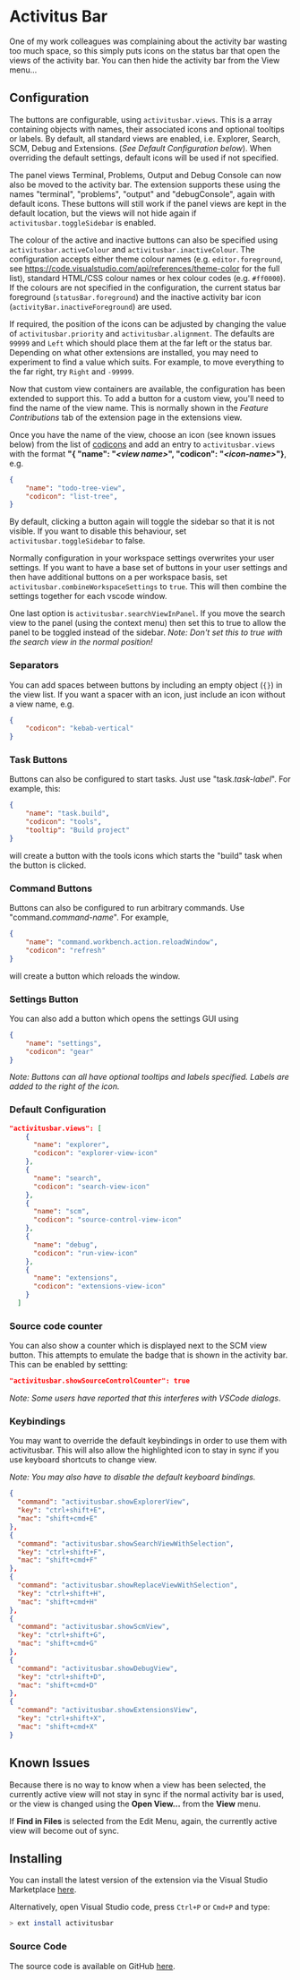 # Activitus Bar

One of my work colleagues was complaining about the activity bar wasting too much space, so this simply puts icons on the status bar that open the views of the activity bar. You can then hide the activity bar from the View menu...

## Configuration

The buttons are configurable, using `activitusbar.views`. This is a array containing objects with names, their associated icons and optional tooltips or labels. By default, all standard views are enabled, i.e. Explorer, Search, SCM, Debug and Extensions. (*See Default Configuration below*). When overriding the default settings, default icons will be used if not specified.

The panel views Terminal, Problems, Output and Debug Console can now also be moved to the activity bar. The extension supports these using the names "terminal", "problems", "output" and "debugConsole", again with default icons. These buttons will still work if the panel views are kept in the default location, but the views will not hide again if `activitusbar.toggleSidebar` is enabled.

The colour of the active and inactive buttons can also be specified using `activitusbar.activeColour` and `activitusbar.inactiveColour`. The configuration accepts either theme colour names (e.g. `editor.foreground`, see <https://code.visualstudio.com/api/references/theme-color> for the full list), standard HTML/CSS colour names or hex colour codes (e.g. `#ff0000`). If the colours are not specified in the configuration, the current status bar foreground (`statusBar.foreground`) and the inactive activity bar icon (`activityBar.inactiveForeground`) are used.

If required, the position of the icons can be adjusted by changing the value of `activitusbar.priority` and `activitusbar.alignment`. The defaults are `99999` and `Left` which should place them at the far left or the status bar. Depending on what other extensions are installed, you may need to experiment to find a value which suits. For example, to move everything to the far right, try `Right` and `-99999`.

Now that custom view containers are available, the configuration has been extended to support this. To add a button for a custom view, you'll need to find the name of the view name. This is normally shown in the *Feature Contributions* tab of the extension page in the extensions view.

Once you have the name of the view, choose an icon (see known issues below) from the list of [codicons](https://microsoft.github.io/vscode-codicons/dist/codicon.html) and add an entry to `activitusbar.views` with the format **"{ "name": "*&lt;view name&gt;*", "codicon": "*&lt;icon-name&gt;*"}**, e.g.

```json
{
    "name": "todo-tree-view",
    "codicon": "list-tree",
}
```

By default, clicking a button again will toggle the sidebar so that it is not visible. If you want to disable this behaviour, set `activitusbar.toggleSidebar` to false.

Normally configuration in your workspace settings overwrites your user settings. If you want to have a base set of buttons in your user settings and then have additional buttons on a per workspace basis, set `activitusbar.combineWorkspaceSettings` to `true`. This will then combine the settings together for each vscode window.

One last option is `activitusbar.searchViewInPanel`. If you move the search view to the panel (using the context menu) then set this to true to allow the panel to be toggled instead of the sidebar. *Note: Don't set this to true with the search view in the normal position!*

### Separators

You can add spaces between buttons by including an empty object (`{}`) in the view list. If you want a spacer with an icon, just include an icon without a view name, e.g.

```json
{
    "codicon": "kebab-vertical"
}
```

### Task Buttons

Buttons can also be configured to start tasks. Just use "task.*task-label*". For example, this:

```json
{
    "name": "task.build",
    "codicon": "tools",
    "tooltip": "Build project"
}
```

will create a button with the tools icons which starts the "build" task when the button is clicked.

### Command Buttons

Buttons can also be configured to run arbitrary commands. Use "command.*command-name*". For example,

```json
{
    "name": "command.workbench.action.reloadWindow",
    "codicon": "refresh"
}
```

will create a button which reloads the window.

### Settings Button

You can also add a button which opens the settings GUI using

```json
{
    "name": "settings",
    "codicon": "gear"
}
```

*Note: Buttons can all have optional tooltips and labels specified. Labels are added to the right of the icon.*

### Default Configuration

```json
"activitusbar.views": [
    {
      "name": "explorer",
      "codicon": "explorer-view-icon"
    },
    {
      "name": "search",
      "codicon": "search-view-icon"
    },
    {
      "name": "scm",
      "codicon": "source-control-view-icon"
    },
    {
      "name": "debug",
      "codicon": "run-view-icon"
    },
    {
      "name": "extensions",
      "codicon": "extensions-view-icon"
    }
  ]
```

### Source code counter

You can also show a counter which is displayed next to the SCM view button. This attempts to emulate the badge that is shown in the activity bar. This can be enabled by settting:

```json
"activitusbar.showSourceControlCounter": true
```

*Note: Some users have reported that this interferes with VSCode dialogs*.

### Keybindings

You may want to override the default keybindings in order to use them with activitusbar. This will also allow the highlighted icon to stay in sync if you use keyboard shortcuts to change view.

*Note: You may also have to disable the default keyboard bindings.*

```json
{
  "command": "activitusbar.showExplorerView",
  "key": "ctrl+shift+E",
  "mac": "shift+cmd+E"
},
{
  "command": "activitusbar.showSearchViewWithSelection",
  "key": "ctrl+shift+F",
  "mac": "shift+cmd+F"
},
{
  "command": "activitusbar.showReplaceViewWithSelection",
  "key": "ctrl+shift+H",
  "mac": "shift+cmd+H"
},
{
  "command": "activitusbar.showScmView",
  "key": "ctrl+shift+G",
  "mac": "shift+cmd+G"
},
{
  "command": "activitusbar.showDebugView",
  "key": "ctrl+shift+D",
  "mac": "shift+cmd+D"
},
{
  "command": "activitusbar.showExtensionsView",
  "key": "ctrl+shift+X",
  "mac": "shift+cmd+X"
}
```

## Known Issues

Because there is no way to know when a view has been selected, the currently active view will not stay in sync if the normal activity bar is used, or the view is changed using the **Open View...** from the **View** menu.

If **Find in Files** is selected from the Edit Menu, again, the currently active view will become out of sync.

## Installing

You can install the latest version of the extension via the Visual Studio Marketplace [here](https://marketplace.visualstudio.com/items?itemName=Gruntfuggly.activitusbar).

Alternatively, open Visual Studio code, press `Ctrl+P` or `Cmd+P` and type:

```sh
> ext install activitusbar
```

### Source Code

The source code is available on GitHub [here](https://github.com/Gruntfuggly/activitusbar).
